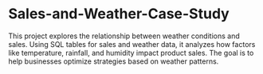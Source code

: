 # Sales-and-Weather-Case-Study
This project explores the relationship between weather conditions and sales. Using SQL tables for sales and weather data, it analyzes how factors like temperature, rainfall, and humidity impact product sales. The goal is to help businesses optimize strategies based on weather patterns.
